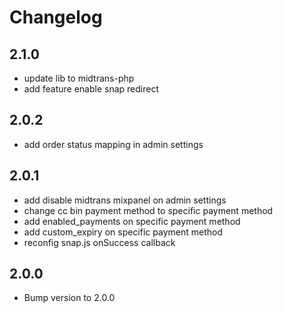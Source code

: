 # Changelog

2.1.0
-----
- update lib to midtrans-php
- add feature enable snap redirect

2.0.2
-----
- add order status mapping in admin settings

2.0.1
-----
- add disable midtrans mixpanel on admin settings
- change cc bin payment method to specific payment method
- add enabled_payments on specific payment method
- add custom_expiry on specific payment method
- reconfig snap.js onSuccess callback

2.0.0
-----
- Bump version to 2.0.0